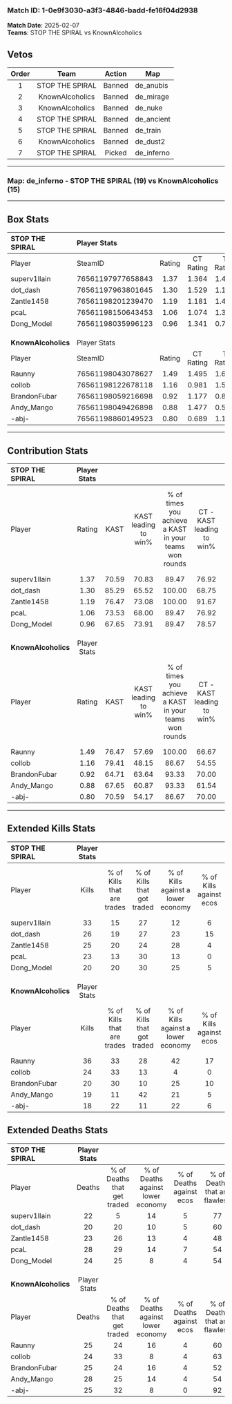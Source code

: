 ### Match ID: 1-0e9f3030-a3f3-4846-badd-fe16f04d2938  
**Match Date**: 2025-02-07  
**Teams**: STOP THE SPIRAL vs KnownAlcoholics  

## Vetos  

| Order | Team | Action | Map |
| :---: | :--: | :----: | --- |
| 1 | STOP THE SPIRAL | Banned | de_anubis |
| 2 | KnownAlcoholics | Banned | de_mirage |
| 3 | KnownAlcoholics | Banned | de_nuke |
| 4 | STOP THE SPIRAL | Banned | de_ancient |
| 5 | STOP THE SPIRAL | Banned | de_train |
| 6 | KnownAlcoholics | Banned | de_dust2 |
| 7 | STOP THE SPIRAL | Picked | de_inferno |

---  

### **Map**: de_inferno - STOP THE SPIRAL (19) vs KnownAlcoholics (15)  
---  

## Box Stats  

| **STOP THE SPIRAL** | Player Stats      |        |           |          |       |       |       |         |        |      |     |
| :- | :- | :-: | :-: | :-: | :-: | :-: | :-: | :-: | :-: | :-: | :-: |
| Player              | SteamID           | Rating | CT Rating | T Rating | KAST  |  ADR  | Kills | Assists | Deaths | K/D  | HS% |
| superv1llain        | 76561197977658843 |  1.37  |   1.364   |  1.406   | 70.59 | 86.5  |  33   |    7    |   22   | 1.50 | 18  |
| dot_dash            | 76561197963801645 |  1.30  |   1.529   |  1.174   | 85.29 | 76.6  |  26   |    7    |   20   | 1.30 | 38  |
| Zantle1458          | 76561198201239470 |  1.19  |   1.181   |  1.420   | 76.47 | 85.3  |  25   |    8    |   23   | 1.09 | 64  |
| pcaL                | 76561198150643453 |  1.06  |   1.074   |  1.317   | 73.53 | 88.1  |  23   |   12    |   28   | 0.82 | 73  |
| Dong_Model          | 76561198035996123 |  0.96  |   1.341   |  0.728   | 67.65 | 73.5  |  20   |   12    |   24   | 0.83 | 55  |
|                     |                   |        |           |          |       |       |       |         |        |      |     |
|                     |                   |        |           |          |       |       |       |         |        |      |     |
|                     |                   |        |           |          |       |       |       |         |        |      |     |
| **KnownAlcoholics** | Player Stats      |        |           |          |       |       |       |         |        |      |     |
| Player              | SteamID           | Rating | CT Rating | T Rating | KAST  |  ADR  | Kills | Assists | Deaths | K/D  | HS% |
| Raunny              | 76561198043078627 |  1.49  |   1.495   |  1.634   | 76.47 | 101.7 |  36   |    6    |   25   | 1.44 | 38  |
| collob              | 76561198122678118 |  1.16  |   0.981   |  1.561   | 79.41 | 79.2  |  24   |   11    |   24   | 1.00 | 54  |
| BrandonFubar        | 76561198059216698 |  0.92  |   1.177   |  0.886   | 64.71 | 75.3  |  20   |   10    |   25   | 0.80 | 70  |
| Andy_Mango          | 76561198049426898 |  0.88  |   1.477   |  0.564   | 67.65 | 77.8  |  19   |   12    |   28   | 0.68 | 15  |
| -abj-               | 76561198860149523 |  0.80  |   0.689   |  1.145   | 70.59 | 46.7  |  18   |    4    |   25   | 0.72 | 55  |
---  

## Contribution Stats  

| **STOP THE SPIRAL** | Player Stats |       |                      |                                                        |                           |                                                             |                          |                                                            |
| :- | :-: | :-: | :-: | :-: | :-: | :-: | :-: | :-: |
| Player              |    Rating    | KAST  | KAST leading to win% | % of times you achieve a KAST in your teams won rounds | CT - KAST leading to win% | CT - % of times you achieve a KAST in your teams won rounds | T - KAST leading to win% | T - % of times you achieve a KAST in your teams won rounds |
| superv1llain        |     1.37     | 70.59 |        70.83         |                         89.47                          |           76.92           |                            90.91                            |          63.64           |                           87.50                            |
| dot_dash            |     1.30     | 85.29 |        65.52         |                         100.00                         |           68.75           |                           100.00                            |          61.54           |                           100.00                           |
| Zantle1458          |     1.19     | 76.47 |        73.08         |                         100.00                         |           91.67           |                           100.00                            |          57.14           |                           100.00                           |
| pcaL                |     1.06     | 73.53 |        68.00         |                         89.47                          |           76.92           |                            90.91                            |          58.33           |                           87.50                            |
| Dong_Model          |     0.96     | 67.65 |        73.91         |                         89.47                          |           78.57           |                           100.00                            |          66.67           |                           75.00                            |
|                     |              |       |                      |                                                        |                           |                                                             |                          |                                                            |
|                     |              |       |                      |                                                        |                           |                                                             |                          |                                                            |
|                     |              |       |                      |                                                        |                           |                                                             |                          |                                                            |
| **KnownAlcoholics** | Player Stats |       |                      |                                                        |                           |                                                             |                          |                                                            |
| Player              |    Rating    | KAST  | KAST leading to win% | % of times you achieve a KAST in your teams won rounds | CT - KAST leading to win% | CT - % of times you achieve a KAST in your teams won rounds | T - KAST leading to win% | T - % of times you achieve a KAST in your teams won rounds |
| Raunny              |     1.49     | 76.47 |        57.69         |                         100.00                         |           66.67           |                           100.00                            |          50.00           |                           100.00                           |
| collob              |     1.16     | 79.41 |        48.15         |                         86.67                          |           54.55           |                            75.00                            |          43.75           |                           100.00                           |
| BrandonFubar        |     0.92     | 64.71 |        63.64         |                         93.33                          |           70.00           |                            87.50                            |          58.33           |                           100.00                           |
| Andy_Mango          |     0.88     | 67.65 |        60.87         |                         93.33                          |           61.54           |                           100.00                            |          60.00           |                           85.71                            |
| -abj-               |     0.80     | 70.59 |        54.17         |                         86.67                          |           70.00           |                            87.50                            |          42.86           |                           85.71                            |
---  

## Extended Kills Stats  

| **STOP THE SPIRAL** | Player Stats |                            |                            |                                    |                         |                              |                                 |                                       |                    |           |
| :- | :-: | :-: | :-: | :-: | :-: | :-: | :-: | :-: | :-: | :-: |
| Player              |    Kills     | % of Kills that are trades | % of Kills that got traded | % of Kills against a lower economy | % of Kills against ecos | % of Kills that are flawless | % of Kills that are close duels | % of Kills that are assisted by flash | Pistol Round Kills | AWP Kills |
| superv1llain        |      33      |             15             |             27             |                 12                 |            6            |              76              |                0                |                   3                   |         4          |    17     |
| dot_dash            |      26      |             19             |             27             |                 23                 |           15            |              46              |               12                |                   0                   |         1          |     0     |
| Zantle1458          |      25      |             20             |             24             |                 28                 |            4            |              68              |                4                |                   0                   |         1          |     3     |
| pcaL                |      23      |             13             |             30             |                 13                 |            0            |              52              |               17                |                   4                   |         0          |     0     |
| Dong_Model          |      20      |             20             |             30             |                 25                 |            5            |              70              |                5                |                   0                   |         2          |     0     |
|                     |              |                            |                            |                                    |                         |                              |                                 |                                       |                    |           |
|                     |              |                            |                            |                                    |                         |                              |                                 |                                       |                    |           |
|                     |              |                            |                            |                                    |                         |                              |                                 |                                       |                    |           |
| **KnownAlcoholics** | Player Stats |                            |                            |                                    |                         |                              |                                 |                                       |                    |           |
| Player              |    Kills     | % of Kills that are trades | % of Kills that got traded | % of Kills against a lower economy | % of Kills against ecos | % of Kills that are flawless | % of Kills that are close duels | % of Kills that are assisted by flash | Pistol Round Kills | AWP Kills |
| Raunny              |      36      |             33             |             28             |                 42                 |           17            |              72              |                6                |                   0                   |         1          |     4     |
| collob              |      24      |             33             |             13             |                 4                  |            0            |              50              |                8                |                   0                   |         4          |     0     |
| BrandonFubar        |      20      |             30             |             10             |                 25                 |           10            |              55              |                5                |                   5                   |         0          |     0     |
| Andy_Mango          |      19      |             11             |             42             |                 21                 |            5            |              47              |               11                |                   5                   |         0          |     0     |
| -abj-               |      18      |             22             |             11             |                 22                 |            6            |              56              |                6                |                   0                   |         1          |     0     |
## Extended Deaths Stats  

| **STOP THE SPIRAL** | Player Stats |                             |                                   |                          |                               |                            |                           |               |
| :- | :-: | :-: | :-: | :-: | :-: | :-: | :-: | :-: |
| Player              |    Deaths    | % of Deaths that get traded | % of Deaths against lower economy | % of Deaths against ecos | % of Deaths that are flawless | % of Deaths that are close | % of Deaths while blinded | Deaths to AWP |
| superv1llain        |      22      |              5              |                14                 |            5             |              77               |             5              |             0             |       2       |
| dot_dash            |      20      |             20              |                10                 |            5             |              60               |             0              |             5             |       1       |
| Zantle1458          |      23      |             26              |                13                 |            4             |              48               |             4              |             0             |       1       |
| pcaL                |      28      |             29              |                14                 |            7             |              54               |             11             |             0             |       0       |
| Dong_Model          |      24      |             25              |                 8                 |            4             |              54               |             13             |             4             |       0       |
|                     |              |                             |                                   |                          |                               |                            |                           |               |
|                     |              |                             |                                   |                          |                               |                            |                           |               |
|                     |              |                             |                                   |                          |                               |                            |                           |               |
| **KnownAlcoholics** | Player Stats |                             |                                   |                          |                               |                            |                           |               |
| Player              |    Deaths    | % of Deaths that get traded | % of Deaths against lower economy | % of Deaths against ecos | % of Deaths that are flawless | % of Deaths that are close | % of Deaths while blinded | Deaths to AWP |
| Raunny              |      25      |             24              |                16                 |            4             |              60               |             12             |             4             |       1       |
| collob              |      24      |             33              |                 8                 |            4             |              63               |             8              |             4             |       3       |
| BrandonFubar        |      25      |             24              |                16                 |            4             |              52               |             4              |             0             |       6       |
| Andy_Mango          |      28      |             25              |                14                 |            4             |              54               |             11             |             0             |       1       |
| -abj-               |      25      |             32              |                 8                 |            0             |              92               |             0              |             0             |       9       |
